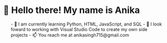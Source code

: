 <h1> 👋 Hello there! My name is Anika </h1>

<body>
  <ul>
  - 🌱 I am currently learning Python, HTML, JavaScript, and SQL
  - 👀 I look foward to working with Visual Studio Code to create my own side projects
  - 📫 You reach me at anikasingh715@gmail.com 
  </ul>
</body>
